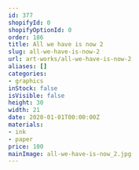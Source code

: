 ```yaml
---
id: 377
shopifyId: 0
shopifyOptionId: 0
order: 186
title: All we have is now 2
slug: all-we-have-is-now-2
url: art-works/all-we-have-is-now-2
aliases: []
categories:
- graphics
inStock: false
isVisible: false
height: 30
width: 21
date: 2020-01-01T00:00:00Z
materials:
- ink
- paper
price: 100
mainImage: all-we-have-is-now_2.jpg
---
```

